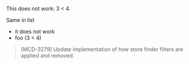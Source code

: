 This does not work: 3 < 4.

Same in list

- it does not work
- foo (3 < 4)

<blockquote class="sg-example sg-example--bad">
    [MCD-3279] Update implementation of how store finder filters are applied and removed.
</blockquote>
